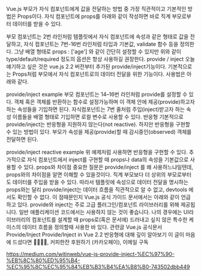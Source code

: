 Vue.js 부모가 자식 컴포넌트에게 값을 전달하는 방법 중 가장 직관적이고 기본적인 방법은 Props이다. 자식 컴포넌트에 props를 아래와 같이 작성하면 바로 직계 부모로부터 데이터를 받을 수 있다.

부모 컴포넌트는 2번 라인처럼 템플릿에서 자식 컴포넌트에 속성과 같은 형태로 값을 전달하고, 자식 컴포넌트는 7번-16번 라인처럼 타입과 기본값, validate 함수 등을 정의한다. 그냥 배열 형태로 props : ['age'] 와 같이 간단히 설정할 수 있지만 위와 같이 type/default/required 정도의 옵션은 항상 사용하길 권장한다.
provide / inject
오늘 얘기하고 싶은 것은 vue.js 2.2 버전부터 추가된 provide/inject기능이다. 기본적으로는 Props처럼 부모에서 자식 컴포넌트로의 데이터 전달을 위한 기능이다. 사용법은 아래와 같다.

provide/inject example
부모 컴포넌트는 14–16번 라인처럼 provide를 설정할 수 있다. 객체 혹은 객체를 반환하는 함수로 설정가능하며 이 객체 안에 제공(provide)하고자 하는 속성들을 기입하면 된다.
자식컴포넌트는 7번 줄처럼 주입(inject)받고자 하는 속성 이름들을 배열 형태로 기입하면 로컬 변수로 사용할 수 있다.
반응형
기본적으로 provide/inject는 반응형을 지원하지 않는다(not reactive). 하지만 반응형을 구현할 수 있는 방법이 있다. 부모가 속성을 제공(provide)할 때 감시중인(observed) 객체를 전달하면 된다.

provide/inject reactive example
위 예제처럼 사용하면 반응형을 구현할 수 있다.
추가적으로 자식 컴포넌트에서 inject를 구현할 때 props나 data의 속성을 기본값으로 사용할 수 있다.
props와 차이점
중요한 질문은 provide/inject 를 왜 사용하느냐일텐데, props와의 차이점을 알면 이해할 수 있을것이다.
직계 부모보다 더 상위의 부모로부터도 데이터를 주입을 받을 수 있다.
따라서 템플릿에 속성으로 데이터 전달을 명시하는 props와는 달리 provide/inject는 데이터 흐름을 직관적으로 알 수 없고, devtools 에서도 확인할 수 없다.
이 점때문인지 Vue.js 공식 가이드 문서에서는 아래와 같이 언급하고 있다.
provide와 inject는 주로 고급 플러그인/컴포넌트 라이브러리를 위해 제공됩니다. 일반 애플리케이션 코드에서는 사용하지 않는 것이 좋습니다.
나의 경우에는 UI라이브러리의 컴포넌트를 설계할 때 props로(혹은 문서에) 드러내고 싶지 않은 특수한 케이스의 데이터 흐름을 정의할때 사용한 바 있다.
관련글
Vue.js 공식문서 Provide/Inject
Provide/Inject in Vue 2.2
반응형에 대해 깊이 알아보기
이 글이 마음에 드셨다면 👏🏽👏🏽, 커피한잔 후원하기 (카카오페이), 이메일 구독

https://medium.com/witinweb/vue-js-provide-inject-%EC%97%90-%EB%8C%80%ED%95%B4-%EC%95%8C%EC%95%84%EB%B3%B4%EA%B8%B0-743502dbb449